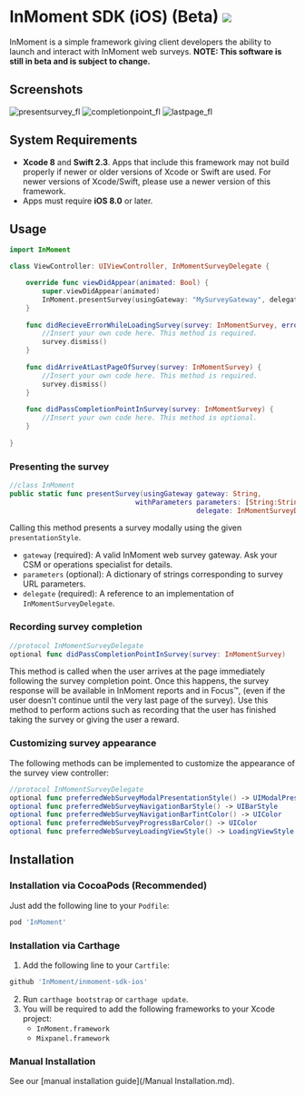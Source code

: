 # InMoment SDK (iOS) (Beta) ![](https://travis-ci.org/InMoment/inmoment-sdk-ios.svg)
InMoment is a simple framework giving client developers the ability to
launch and interact with InMoment web surveys.
**NOTE: This software is still in beta and is subject to change.**

## Screenshots

![presentsurvey_fl](https://cloud.githubusercontent.com/assets/15389109/18068072/e5e2c70e-6dfc-11e6-85fa-c7e60301b89b.gif)
![completionpoint_fl](https://cloud.githubusercontent.com/assets/15389109/18071937/d83ad6c2-6e16-11e6-8a3d-c49935905410.gif)
![lastpage_fl](https://cloud.githubusercontent.com/assets/15389109/18071939/dac98abe-6e16-11e6-909b-b976b6a84864.gif)

## System Requirements

- **Xcode 8** and **Swift 2.3**. Apps that include this framework may not build properly if newer or older versions of Xcode or Swift are used. For newer versions of Xcode/Swift, please use a newer version of this framework.
- Apps must require **iOS 8.0** or later.

## Usage

```swift
import InMoment
```
    
```swift
class ViewController: UIViewController, InMomentSurveyDelegate {

    override func viewDidAppear(animated: Bool) {
        super.viewDidAppear(animated)
        InMoment.presentSurvey(usingGateway: "MySurveyGateway", delegate: self)
    }
    
    func didRecieveErrorWhileLoadingSurvey(survey: InMomentSurvey, error: NSError) {
        //Insert your own code here. This method is required.
        survey.dismiss()
    }
  
    func didArriveAtLastPageOfSurvey(survey: InMomentSurvey) {
        //Insert your own code here. This method is required.
        survey.dismiss()
    }
    
    func didPassCompletionPointInSurvey(survey: InMomentSurvey) {
        //Insert your own code here. This method is optional.
    }
  
}
```

### Presenting the survey

```swift
//class InMoment
public static func presentSurvey(usingGateway gateway: String, 
                               withParameters parameters: [String:String] = [:],
                                              delegate: InMomentSurveyDelegate)
```

Calling this method presents a survey modally using the given ```presentationStyle```.
- ```gateway``` (required): A valid InMoment web survey gateway. Ask your CSM or operations specialist for details.
- ```parameters``` (optional): A dictionary of strings corresponding to survey URL parameters.
- ```delegate``` (required): A reference to an implementation of ```InMomentSurveyDelegate```.

### Recording survey completion

```swift
//protocol InMomentSurveyDelegate
optional func didPassCompletionPointInSurvey(survey: InMomentSurvey)
```
  
This method is called when the user arrives at the page immediately following the survey completion point. Once this happens, the survey response will be available in InMoment reports and in Focus™, (even if the user doesn't continue until the very last page of the survey). Use this method to perform actions such as recording that the user has finished taking the survey or giving the user a reward.

### Customizing survey appearance

The following methods can be implemented to customize the appearance of the survey view controller:

```swift
//protocol InMomentSurveyDelegate
optional func preferredWebSurveyModalPresentationStyle() -> UIModalPresentationStyle
optional func preferredWebSurveyNavigationBarStyle() -> UIBarStyle
optional func preferredWebSurveyNavigationBarTintColor() -> UIColor
optional func preferredWebSurveyProgressBarColor() -> UIColor
optional func preferredWebSurveyLoadingViewStyle() -> LoadingViewStyle
```

## Installation

### Installation via CocoaPods (Recommended)

Just add the following line to your ```Podfile```:

```ruby
pod 'InMoment'
```

### Installation via Carthage

1. Add the following line to your ```Cartfile```:

```ruby
github 'InMoment/inmoment-sdk-ios'
```

2. Run ```carthage bootstrap``` or ```carthage update```.
3. You will be required to add the following frameworks to your Xcode project:
    - ```InMoment.framework```
    - ```Mixpanel.framework```
    
### Manual Installation

See our [manual installation guide](/Manual Installation.md).

